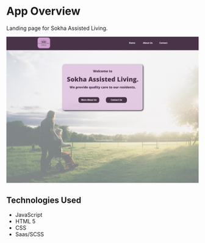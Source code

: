 # App Overview

Landing page for Sokha Assisted Living.

![snapshot of app home page](./assets/images/homepage.jpg)

## Technologies Used

- JavaScript
- HTML 5
- CSS
- Saas/SCSS
